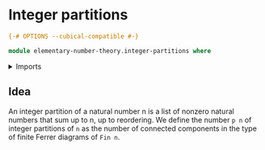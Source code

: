 # Integer partitions

```agda
{-# OPTIONS --cubical-compatible #-}

module elementary-number-theory.integer-partitions where
```

<details><summary>Imports</summary>

```agda

```

</details>

## Idea

An integer partition of a natural number n is a list of nonzero natural numbers
that sum up to n, up to reordering. We define the number `p n` of integer
partitions of `n` as the number of connected components in the type of finite
Ferrer diagrams of `Fin n`.
